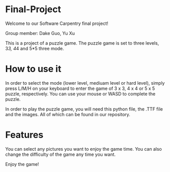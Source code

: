 # Final-Project
Welcome to our Software Carpentry final project!

Group member: Dake Guo, Yu Xu


This is a project of a puzzle game. The puzzle game is set to three levels, 3*3, 4*4 and 5*5 three mode.


# How to use it

In order to select the mode (lower level, mediuam level or hard level), simply press L/M/H on your keyboard to enter the game of 3 x 3, 4 x 4 or 5 x 5 puzzle, respectively. You can use your mouse or WASD to complete the puzzle.

In order to play the puzzle game, you will need this python file, the .TTF file and the images. All of which can be found in our repository. 

# Features

You can select any pictures you want to enjoy the game time.
You can also change the difficulty of the game any time you want.

Enjoy the game!
